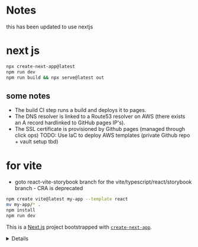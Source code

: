 # Notes
this has been updated to use nextjs

# next js
```sh
npx create-next-app@latest
npm run dev
npm run build && npx serve@latest out
```

## some notes
- The build CI step runs a build and deploys it to pages.
- The DNS resolver is linked to a Route53 resolver on AWS (there exists an A record hardlinked to GitHub pages IP's).
- The SSL certificate is provisioned by Github pages (managed through click ops) TODO: Use IaC to deploy AWS templates (private Github repo + vault setup tbd)


# for vite
- goto react-vite-storybook branch for the vite/typescript/react/storybook branch - CRA is deprecated

```sh
npm create vite@latest my-app --template react
mv my-app/* .
npm install
npm run dev
```


This is a [Next.js](https://nextjs.org) project bootstrapped with [`create-next-app`](https://nextjs.org/docs/app/api-reference/cli/create-next-app).

<details>
## Getting Started

First, run the development server:

```bash
npm run dev
# or
yarn dev
# or
pnpm dev
# or
bun dev
```

Open [http://localhost:3000](http://localhost:3000) with your browser to see the result.

You can start editing the page by modifying `app/page.tsx`. The page auto-updates as you edit the file.

This project uses [`next/font`](https://nextjs.org/docs/app/building-your-application/optimizing/fonts) to automatically optimize and load [Geist](https://vercel.com/font), a new font family for Vercel.

## Learn More

To learn more about Next.js, take a look at the following resources:

- [Next.js Documentation](https://nextjs.org/docs) - learn about Next.js features and API.
- [Learn Next.js](https://nextjs.org/learn) - an interactive Next.js tutorial.

You can check out [the Next.js GitHub repository](https://github.com/vercel/next.js) - your feedback and contributions are welcome!

## Deploy on Vercel

The easiest way to deploy your Next.js app is to use the [Vercel Platform](https://vercel.com/new?utm_medium=default-template&filter=next.js&utm_source=create-next-app&utm_campaign=create-next-app-readme) from the creators of Next.js.

Check out our [Next.js deployment documentation](https://nextjs.org/docs/app/building-your-application/deploying) for more details.
</details>
